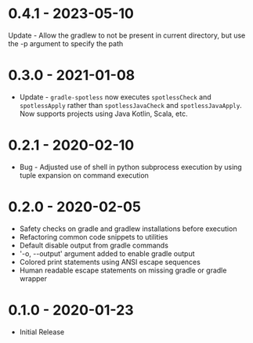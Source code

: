 0.4.1 - 2023-05-10
==================
Update - Allow the gradlew to not be present in current directory, but use the -p argument to specify the path

0.3.0 - 2021-01-08
==================
- Update - `gradle-spotless` now executes `spotlessCheck` and `spotlessApply` rather than `spotlessJavaCheck` and `spotlessJavaApply`. Now supports projects using Java Kotlin, Scala, etc.

0.2.1 - 2020-02-10
==================
- Bug - Adjusted use of shell in python subprocess execution by using tuple expansion on command execution

0.2.0 - 2020-02-05
==================
- Safety checks on gradle and gradlew installations before execution
- Refactoring common code snippets to utilities
- Default disable output from gradle commands
- '-o, --output' argument added to enable gradle output
- Colored print statements using ANSI escape sequences
- Human readable escape statements on missing gradle or gradle wrapper

0.1.0 - 2020-01-23
==================
- Initial Release
